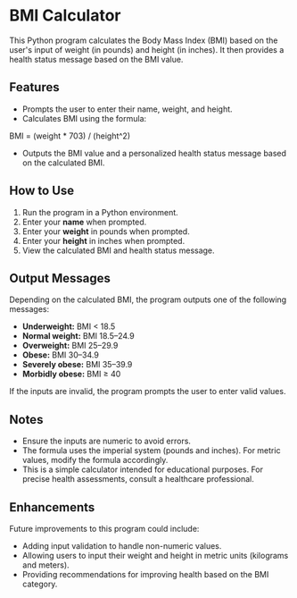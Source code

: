 # BMI Calculator

This Python program calculates the Body Mass Index (BMI) based on the user's input of weight (in pounds) and height (in inches). It then provides a health status message based on the BMI value.



## Features
- Prompts the user to enter their name, weight, and height.
- Calculates BMI using the formula:

BMI = (weight * 703) / (height^2)

- Outputs the BMI value and a personalized health status message based on the calculated BMI.



## How to Use
1. Run the program in a Python environment.
2. Enter your **name** when prompted.
3. Enter your **weight** in pounds when prompted.
4. Enter your **height** in inches when prompted.
5. View the calculated BMI and health status message.



## Output Messages
Depending on the calculated BMI, the program outputs one of the following messages:
- **Underweight:** BMI < 18.5
- **Normal weight:** BMI 18.5–24.9
- **Overweight:** BMI 25–29.9
- **Obese:** BMI 30–34.9
- **Severely obese:** BMI 35–39.9
- **Morbidly obese:** BMI ≥ 40

If the inputs are invalid, the program prompts the user to enter valid values.





## Notes
- Ensure the inputs are numeric to avoid errors.
- The formula uses the imperial system (pounds and inches). For metric values, modify the formula accordingly.
- This is a simple calculator intended for educational purposes. For precise health assessments, consult a healthcare professional.


## Enhancements
Future improvements to this program could include:
- Adding input validation to handle non-numeric values.
- Allowing users to input their weight and height in metric units (kilograms and meters).
- Providing recommendations for improving health based on the BMI category.

